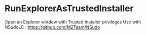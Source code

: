 # RunExplorerAsTrustedInstaller
Open an Explorer window with Trusted Installer privileges
Use with NSudoLC : https://github.com/M2Team/NSudo
